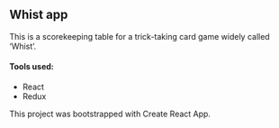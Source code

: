 <h2>Whist app</h2>

<p>This is a scorekeeping table for a trick-taking card game widely called ‘Whist’.</p>

<h4>Tools used:</h4>
<ul>
	<li>React </li>
        <li>Redux</li>
</ul>

<p>This project was bootstrapped with Create React App.</p>
